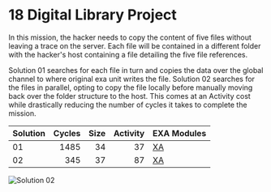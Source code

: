 # 18 Digital Library Project

In this mission, the hacker needs to copy the content of five files without leaving a trace on the server. Each file will be contained in a different folder with the hacker's host containing a file detailing the five file references.

Solution 01 searches for each file in turn and copies the data over the global channel to where original exa unit writes the file.  Solution 02 searches for the files in parallel, opting to copy the file locally before manually moving back over the folder structure to the host.  This comes at an Activity cost while drastically reducing the number of cycles it takes to complete the mission.

| Solution | Cycles | Size | Activity | EXA Modules|
|:---------|-------:|-----:|---------:|------------|
| 01       |   1485 |   34 |       37 | [XA](01-XA.exa) |
| 02       |    345 |   37 |       87 | [XA](02-XA.exa) |

![Solution 02](EXAPUNKS%20-%20Digital%20Library%20Project.gif "Solution 02")
